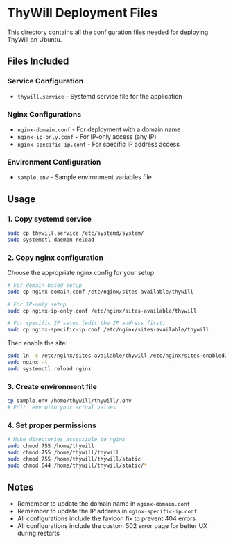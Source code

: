 # ThyWill Deployment Files

This directory contains all the configuration files needed for deploying ThyWill on Ubuntu.

## Files Included

### Service Configuration
- `thywill.service` - Systemd service file for the application

### Nginx Configurations
- `nginx-domain.conf` - For deployment with a domain name
- `nginx-ip-only.conf` - For IP-only access (any IP)
- `nginx-specific-ip.conf` - For specific IP address access

### Environment Configuration
- `sample.env` - Sample environment variables file

## Usage

### 1. Copy systemd service
```bash
sudo cp thywill.service /etc/systemd/system/
sudo systemctl daemon-reload
```

### 2. Copy nginx configuration
Choose the appropriate nginx config for your setup:

```bash
# For domain-based setup
sudo cp nginx-domain.conf /etc/nginx/sites-available/thywill

# For IP-only setup
sudo cp nginx-ip-only.conf /etc/nginx/sites-available/thywill

# For specific IP setup (edit the IP address first)
sudo cp nginx-specific-ip.conf /etc/nginx/sites-available/thywill
```

Then enable the site:
```bash
sudo ln -s /etc/nginx/sites-available/thywill /etc/nginx/sites-enabled/
sudo nginx -t
sudo systemctl reload nginx
```

### 3. Create environment file
```bash
cp sample.env /home/thywill/thywill/.env
# Edit .env with your actual values
```

### 4. Set proper permissions
```bash
# Make directories accessible to nginx
sudo chmod 755 /home/thywill
sudo chmod 755 /home/thywill/thywill
sudo chmod 755 /home/thywill/thywill/static
sudo chmod 644 /home/thywill/thywill/static/*
```

## Notes

- Remember to update the domain name in `nginx-domain.conf` 
- Remember to update the IP address in `nginx-specific-ip.conf`
- All configurations include the favicon fix to prevent 404 errors
- All configurations include the custom 502 error page for better UX during restarts